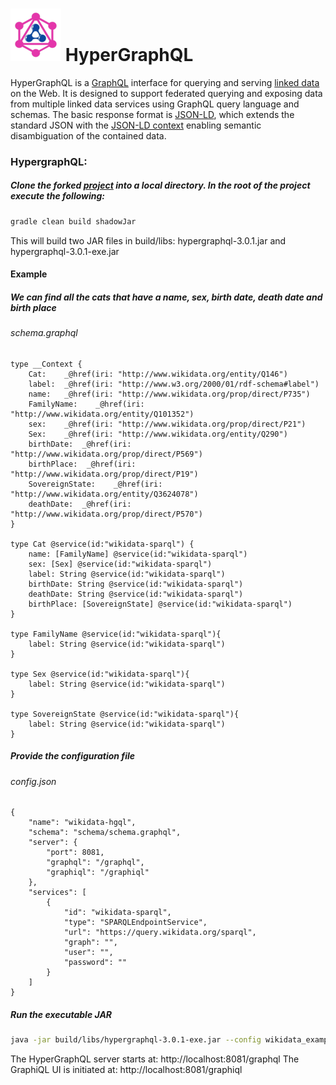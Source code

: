 ![HyperGraphQL](docs/HyperGraphQL.png)  HyperGraphQL
======

HyperGraphQL is a [GraphQL](http://graphql.org) interface for querying and serving [linked data](https://www.w3.org/standards/semanticweb/data) on the Web. It is designed to support federated querying and exposing data from multiple linked data services using GraphQL query language and schemas. The basic response format is [JSON-LD](https://json-ld.org), which extends the standard JSON with the [JSON-LD context](https://json-ld.org/spec/latest/json-ld-api-best-practices/#dfn-json-ld-context) enabling semantic disambiguation of the contained data.

### HypergraphQL:
##### Clone the forked [project](https://github.com/AnasShahab/hypergraphql-wikidata) into a local directory. In the root of the project execute the following:
```sh
gradle clean build shadowJar
```
This will build two JAR files in build/libs: hypergraphql-3.0.1.jar and hypergraphql-3.0.1-exe.jar

#### Example
##### We can find all the cats that have a name, sex, birth date, death date and birth place
###### schema.graphql
    type __Context {
        Cat:    _@href(iri: "http://www.wikidata.org/entity/Q146")
        label:  _@href(iri: "http://www.w3.org/2000/01/rdf-schema#label")
        name:   _@href(iri: "http://www.wikidata.org/prop/direct/P735")
        FamilyName:    _@href(iri: "http://www.wikidata.org/entity/Q101352")
        sex:    _@href(iri: "http://www.wikidata.org/prop/direct/P21")
        Sex:    _@href(iri: "http://www.wikidata.org/entity/Q290")
        birthDate:  _@href(iri: "http://www.wikidata.org/prop/direct/P569")
        birthPlace:  _@href(iri: "http://www.wikidata.org/prop/direct/P19")
        SovereignState:    _@href(iri: "http://www.wikidata.org/entity/Q3624078")
        deathDate:  _@href(iri: "http://www.wikidata.org/prop/direct/P570")
    }

    type Cat @service(id:"wikidata-sparql") {
        name: [FamilyName] @service(id:"wikidata-sparql")
        sex: [Sex] @service(id:"wikidata-sparql")
        label: String @service(id:"wikidata-sparql")
        birthDate: String @service(id:"wikidata-sparql")
        deathDate: String @service(id:"wikidata-sparql")
        birthPlace: [SovereignState] @service(id:"wikidata-sparql")
    }

    type FamilyName @service(id:"wikidata-sparql"){
        label: String @service(id:"wikidata-sparql")
    }

    type Sex @service(id:"wikidata-sparql"){
        label: String @service(id:"wikidata-sparql")
    }

    type SovereignState @service(id:"wikidata-sparql"){
        label: String @service(id:"wikidata-sparql")
    }
    
##### Provide the configuration file
###### config.json
    {
        "name": "wikidata-hgql",
        "schema": "schema/schema.graphql",
        "server": {
            "port": 8081,
            "graphql": "/graphql",
            "graphiql": "/graphiql"
        },
        "services": [
            {
                "id": "wikidata-sparql",
                "type": "SPARQLEndpointService",
                "url": "https://query.wikidata.org/sparql",
                "graph": "",
                "user": "",
                "password": ""
            }
        ]
    }

##### Run the executable JAR
```sh
java -jar build/libs/hypergraphql-3.0.1-exe.jar --config wikidata_example/config.json
```
The HyperGraphQL server starts at: http://localhost:8081/graphql
The GraphiQL UI is initiated at: http://localhost:8081/graphiql
      
